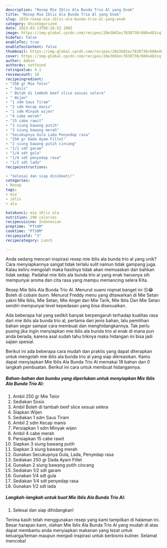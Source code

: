 ```yaml
---
description: "Resep Mie Iblis Ala Bunda Trio Al yang Enak"
title: "Resep Mie Iblis Ala Bunda Trio Al yang Enak"
slug: 1019-resep-mie-iblis-ala-bunda-trio-al-yang-enak
category: Uncategorized
date: 2023-03-13T06:26:52.190Z
image: https://img-global.cpcdn.com/recipes/28e3b02ec7838730/680x482cq70/mie-iblis-ala-bunda-trio-al-foto-resep-utama.jpg
hideToc: false
enableToc: true
enableTocContent: false
thumbnail: https://img-global.cpcdn.com/recipes/28e3b02ec7838730/680x482cq70/mie-iblis-ala-bunda-trio-al-foto-resep-utama.jpg
cover: https://img-global.cpcdn.com/recipes/28e3b02ec7838730/680x482cq70/mie-iblis-ala-bunda-trio-al-foto-resep-utama.jpg
author: Admin
authorAv: notfound
ratingvalue: 4.1
reviewcount: 18
recipeingredient:
- "250 gr Mie Telor"
- " Sosis"
- " Boleh di tambah beef slice sesuai selera"
- " Wijen"
- "1 sdm Saus Tiram"
- "2 sdm Kecap manis"
- "1 sdm Minyak wijen"
- "4 cabe merah"
- "15 cabe rawit"
- "3 siung bawang putih"
- "3 siung bawang merah"
- "Secukupnya Gula Lada Penyedap rasa"
- "250 gr Dada Ayam Fillet"
- "2 siung bawang putih cincang"
- "1/2 sdt garam"
- "1/4 sdt gula"
- "1/4 sdt penyedap rasa"
- "1/2 sdt lada"
recipeinstructions:

- "Selesai dan siap dinikmati!"
categories:
- Resep
tags:
- mie
- iblis
- ala

katakunci: mie iblis ala 
nutrition: 298 calories
recipecuisine: Indonesian
preptime: "PT14M"
cooktime: "PT30M"
recipeyield: "3"
recipecategory: Lunch

---
```





Anda sedang mencari inspirasi resep mie iblis ala bunda trio al yang unik? Cara menyiapkannya sangat tidak terlalu sulit namun tidak gampang juga. Kalau keliru mengolah maka hasilnya tidak akan memuaskan dan bahkan tidak sedap. Padahal mie iblis ala bunda trio al yang enak harusnya sih mempunyai aroma dan cita rasa yang mampu memancing selera Kita.





Resep Mie Iblis Ala Bunda Trio Al. Menurut suami niqmat banget ini 😗😂 Boleh di cobain bunn. Menurut Freddy menu yang ditawarkan di Mie Setan yakni Mie Iblis, Mie Setan, Mie Angel dan Mie Tarik, Mie Iblis Dan Mie Setan sendiri mempunyai level kepedasan yang bisa disesuaikan.

Ada beberapa hal yang sedikit banyak berpengaruh terhadap kualitas rasa dari mie iblis ala bunda trio al, pertama dari jenis bahan, lalu pemilihan bahan segar sampai cara membuat dan menghidangkannya. Tak perlu pusing jika ingin menyiapkan mie iblis ala bunda trio al enak di mana pun anda berada, karena asal sudah tahu triknya maka hidangan ini bisa jadi sajian spesial.






Berikut ini ada beberapa cara mudah dan praktis yang dapat diterapkan untuk mengolah mie iblis ala bunda trio al yang siap dikreasikan. Kamu dapat menyiapkan Mie Iblis Ala Bunda Trio Al memakai 18 bahan dan 0 langkah pembuatan. Berikut ini cara untuk membuat hidangannya.

<!--inarticleads1-->

##### Bahan-bahan dan bumbu yang diperlukan untuk menyiapkan Mie Iblis Ala Bunda Trio Al:

1. Ambil 250 gr Mie Telor
1. Sediakan  Sosis
1. Ambil  Boleh di tambah beef slice sesuai selera
1. Siapkan  Wijen
1. Sediakan 1 sdm Saus Tiram
1. Ambil 2 sdm Kecap manis
1. Persiapkan 1 sdm Minyak wijen
1. Ambil 4 cabe merah
1. Persiapkan 15 cabe rawit
1. Siapkan 3 siung bawang putih
1. Siapkan 3 siung bawang merah
1. Gunakan Secukupnya Gula, Lada, Penyedap rasa
1. Sediakan 250 gr Dada Ayam Fillet
1. Gunakan 2 siung bawang putih cincang
1. Sediakan 1/2 sdt garam
1. Gunakan 1/4 sdt gula
1. Sediakan 1/4 sdt penyedap rasa
1. Gunakan 1/2 sdt lada




<!--inarticleads2-->

##### Langkah-langkah untuk buat Mie Iblis Ala Bunda Trio Al:


1. Selesai dan siap dihidangkan!



Terima kasih telah menggunakan resep yang kami tampilkan di halaman ini. Besar harapan kami, olahan Mie Iblis Ala Bunda Trio Al yang mudah di atas dapat membantu anda menyiapkan makanan yang lezat untuk keluarga/teman maupun menjadi inspirasi untuk berbisnis kuliner. Selamat mencoba!
